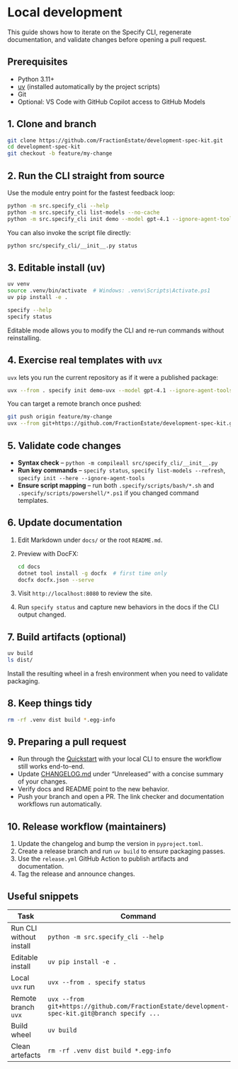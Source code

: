 # Local development

This guide shows how to iterate on the Specify CLI, regenerate documentation, and validate changes before opening a pull request.

## Prerequisites

- Python 3.11+
- [uv](https://docs.astral.sh/uv/) (installed automatically by the project scripts)
- Git
- Optional: VS Code with GitHub Copilot access to GitHub Models

## 1. Clone and branch

```bash
git clone https://github.com/FractionEstate/development-spec-kit.git
cd development-spec-kit
git checkout -b feature/my-change
```

## 2. Run the CLI straight from source

Use the module entry point for the fastest feedback loop:

```bash
python -m src.specify_cli --help
python -m src.specify_cli list-models --no-cache
python -m src.specify_cli init demo --model gpt-4.1 --ignore-agent-tools
```

You can also invoke the script file directly:

```bash
python src/specify_cli/__init__.py status
```

## 3. Editable install (uv)

```bash
uv venv
source .venv/bin/activate  # Windows: .venv\Scripts\Activate.ps1
uv pip install -e .

specify --help
specify status
```

Editable mode allows you to modify the CLI and re-run commands without reinstalling.

## 4. Exercise real templates with `uvx`

`uvx` lets you run the current repository as if it were a published package:

```bash
uvx --from . specify init demo-uvx --model gpt-4.1 --ignore-agent-tools
```

You can target a remote branch once pushed:

```bash
git push origin feature/my-change
uvx --from git+https://github.com/FractionEstate/development-spec-kit.git@feature/my-change specify list-models --refresh
```

## 5. Validate code changes

- **Syntax check** – `python -m compileall src/specify_cli/__init__.py`
- **Run key commands** – `specify status`, `specify list-models --refresh`, `specify init --here --ignore-agent-tools`
- **Ensure script mapping** – run both `.specify/scripts/bash/*.sh` and `.specify/scripts/powershell/*.ps1` if you changed command templates.

## 6. Update documentation

1. Edit Markdown under `docs/` or the root `README.md`.
2. Preview with DocFX:

   ```bash
   cd docs
   dotnet tool install -g docfx  # first time only
   docfx docfx.json --serve
   ```

3. Visit `http://localhost:8080` to review the site.
4. Run `specify status` and capture new behaviors in the docs if the CLI output changed.

## 7. Build artifacts (optional)

```bash
uv build
ls dist/
```

Install the resulting wheel in a fresh environment when you need to validate packaging.

## 8. Keep things tidy

```bash
rm -rf .venv dist build *.egg-info
```

## 9. Preparing a pull request

- Run through the [Quickstart](getting-started/quickstart.md) with your local CLI to ensure the workflow still works end-to-end.
- Update [CHANGELOG.md](../CHANGELOG.md) under “Unreleased” with a concise summary of your changes.
- Verify docs and README point to the new behavior.
- Push your branch and open a PR. The link checker and documentation workflows run automatically.

## 10. Release workflow (maintainers)

1. Update the changelog and bump the version in `pyproject.toml`.
2. Create a release branch and run `uv build` to ensure packaging passes.
3. Use the `release.yml` GitHub Action to publish artifacts and documentation.
4. Tag the release and announce changes.

## Useful snippets

| Task | Command |
| ---- | ------- |
| Run CLI without install | `python -m src.specify_cli --help` |
| Editable install | `uv pip install -e .` |
| Local `uvx` run | `uvx --from . specify status` |
| Remote branch `uvx` | `uvx --from git+https://github.com/FractionEstate/development-spec-kit.git@branch specify ...` |
| Build wheel | `uv build` |
| Clean artefacts | `rm -rf .venv dist build *.egg-info` |
